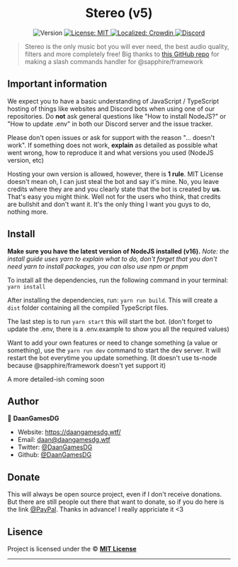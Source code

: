 <h1 align="center">Stereo (v5)</h1>
<p align="center">
  <img alt="Version" src="https://img.shields.io/badge/version-5.0.0-blue.svg" />
  <a href="/" target="_blank">
    <img alt="License: MIT" src="https://img.shields.io/badge/License-MIT-yellow.svg" />
  </a>
  <a href="https://translate.stereo-bot.tk/project/stereo" target="_blank">
    <img alt="Localized: Crowdin" src="https://badges.crowdin.net/stereo/localized.svg" />
  </a>
    <a href="https://stereo-bot.tk/discord" target="_blank">
    <img alt="Discord" src="https://img.shields.io/badge/-Discord-5865F2?logo=discord&logoColor=fff" />
  </a>
</p>

> Stereo is the only music bot you will ever need, the best audio quality, filters and more completely free! Big thanks to [this GitHub repo](https://github.com/FrenchDiscord/YliasDiscordBot) for making a slash commands handler for @sapphire/framework

## Important information

We expect you to have a basic understanding of JavaScript / TypeScript hosting of things like websites and Discord bots when using one of our repositories. Do **not** ask general questions like "How to install NodeJS?" or "How to update .env" in both our Discord server and the issue tracker.

Please don't open issues or ask for support with the reason "... doesn't work". If something does not work, **explain** as detailed as possible what went wrong, how to reproduce it and what versions you used (NodeJS version, etc)

Hosting your own version is allowed, however, there is **1 rule**. MIT License doesn't mean oh, I can just steal the bot and say it's mine. No, you leave credits where they are and you clearly state that the bot is created by **us**. That's easy you might think. Well not for the users who think, that credits are bullshit and don't want it. It's the only thing I want you guys to do, nothing more.

## Install

**Make sure you have the latest version of NodeJS installed (v16).**
_Note: the install guide uses yarn to explain what to do, don't forget that you don't need yarn to install packages, you can also use npm or pnpm_

To install all the dependencies, run the following command in your terminal: `yarn install`

After installing the dependencies, run: `yarn run build`. This will create a `dist` folder containing all the compiled TypeScript files.

The last step is to run `yarn start` this will start the bot. (don't forget to update the .env, there is a .env.example to show you all the required values)

Want to add your own features or need to change something (a value or something), use the `yarn run dev` command to start the dev server. It will restart the bot everytime you update something. (It doesn't use ts-node because @sapphire/framework doesn't yet support it)

A more detailed-ish coming soon

## Author

👤 **DaanGamesDG**

- Website: https://daangamesdg.wtf/
- Email: <daan@daangamesdg.wtf>
- Twitter: [@DaanGamesDG](https://twitter.com/DaanGamesDG)
- Github: [@DaanGamesDG](https://github.com/DaanGamesDG)

## Donate

This will always be open source project, even if I don't receive donations. But there are still people out there that want to donate, so if you do here is the link [@PayPal](https://paypal.me/daangamesdg). Thanks in advance! I really appriciate it <3

## Lisence

Project is licensed under the © [**MIT License**](/LICENSE)

---

